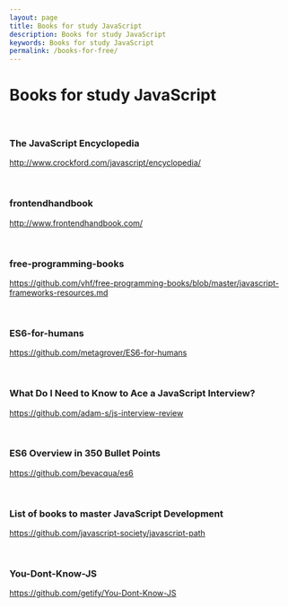 ```yaml
---
layout: page
title: Books for study JavaScript
description: Books for study JavaScript
keywords: Books for study JavaScript
permalink: /books-for-free/
---
```


# Books for study JavaScript

<br/>

### The JavaScript Encyclopedia

http://www.crockford.com/javascript/encyclopedia/

<br/>

### frontendhandbook

http://www.frontendhandbook.com/

<br/>

### free-programming-books

https://github.com/vhf/free-programming-books/blob/master/javascript-frameworks-resources.md

<br/>

### ES6-for-humans

https://github.com/metagrover/ES6-for-humans

<br/>

### What Do I Need to Know to Ace a JavaScript Interview?

https://github.com/adam-s/js-interview-review

<br/>

### ES6 Overview in 350 Bullet Points

https://github.com/bevacqua/es6

<br/>

### List of books to master JavaScript Development

https://github.com/javascript-society/javascript-path

<br/>

### You-Dont-Know-JS

https://github.com/getify/You-Dont-Know-JS
